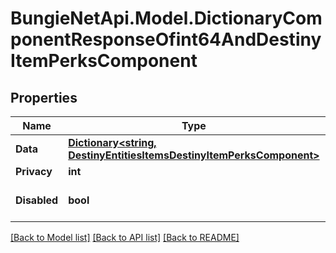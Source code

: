 # BungieNetApi.Model.DictionaryComponentResponseOfint64AndDestinyItemPerksComponent
## Properties

Name | Type | Description | Notes
------------ | ------------- | ------------- | -------------
**Data** | [**Dictionary&lt;string, DestinyEntitiesItemsDestinyItemPerksComponent&gt;**](DestinyEntitiesItemsDestinyItemPerksComponent.md) |  | [optional] 
**Privacy** | **int** |  | [optional] 
**Disabled** | **bool** | If true, this component is disabled. | [optional] 

[[Back to Model list]](../README.md#documentation-for-models) [[Back to API list]](../README.md#documentation-for-api-endpoints) [[Back to README]](../README.md)

